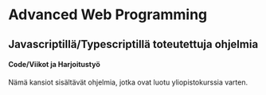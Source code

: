 # Advanced Web Programming

## Javascriptillä/Typescriptillä toteutettuja ohjelmia

#### Code/Viikot ja Harjoitustyö<br>
Nämä kansiot sisältävät ohjelmia, jotka ovat luotu yliopistokurssia varten. 
